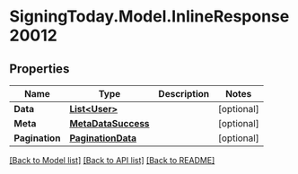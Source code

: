 
# SigningToday.Model.InlineResponse20012

## Properties

Name | Type | Description | Notes
------------ | ------------- | ------------- | -------------
**Data** | [**List&lt;User&gt;**](User.md) |  | [optional] 
**Meta** | [**MetaDataSuccess**](MetaDataSuccess.md) |  | [optional] 
**Pagination** | [**PaginationData**](PaginationData.md) |  | [optional] 

[[Back to Model list]](../README.md#documentation-for-models)
[[Back to API list]](../README.md#documentation-for-api-endpoints)
[[Back to README]](../README.md)

